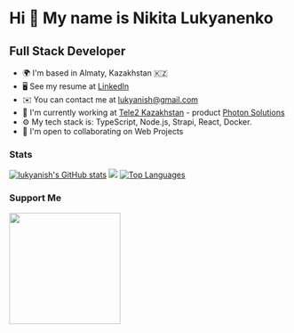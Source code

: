 # Hi 🤝 My name is Nikita Lukyanenko

Full Stack Developer
-----------------

*   🌍  I'm based in Almaty, Kazakhstan 🇰🇿
*   🖥️  See my resume at [LinkedIn](https://www.linkedin.com/in/nikita-lukyanenko/)
*   ✉️  You can contact me at [lukyanish@gmail.com](mailto:lukyanish@gmail.com)
*   🚀  I'm currently working at [Tele2 Kazakhstan](https://tele2.kz) - product [Photon Solutions](https://photon-solutions.io)
*   ⚙️  My tech stack is: TypeScript, Node.js, Strapi, React, Docker.
*   🤝  I'm open to collaborating on Web Projects
                    
### Stats
                  
                  
<p align="left">
<a href="http://www.github.com/lukyanish"><img src="https://github-readme-stats.vercel.app/api?username=lukyanish&show_icons=true&hide=&count_private=true&title_color=0891b2&text_color=ffffff&icon_color=0891b2&bg_color=1c1917&hide_border=true&show_icons=true" alt="lukyanish's GitHub stats" /></a>
<a href="http://www.github.com/lukyanish"><img src="https://github-readme-streak-stats.herokuapp.com/?user=lukyanish&stroke=ffffff&background=1c1917&ring=0891b2&fire=0891b2&currStreakNum=ffffff&currStreakLabel=0891b2&sideNums=ffffff&sideLabels=ffffff&dates=ffffff&hide_border=true" /></a>
<a href="https://github.com/lukyanish" align="left"><img src="https://github-readme-stats.vercel.app/api/top-langs/?username=lukyanish&langs_count=10&title_color=0891b2&text_color=ffffff&icon_color=0891b2&bg_color=1c1917&hide_border=true&locale=en&custom_title=Top%20%Languages" alt="Top Languages" /></a>

### Support Me
<a href="https://www.buymeacoffee.com/lukyanish"><img src="https://cdn.buymeacoffee.com/buttons/v2/default-yellow.png" width="200" /></a>
</p>
